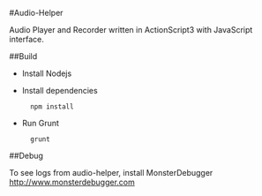 #Audio-Helper

Audio Player and Recorder written in ActionScript3 with JavaScript interface.

##Build

* Install Nodejs
* Install dependencies

        npm install

* Run Grunt

        grunt
   
##Debug

To see logs from audio-helper, install MonsterDebugger <http://www.monsterdebugger.com>